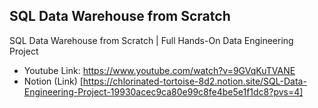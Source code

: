 ## SQL Data Warehouse from Scratch  
SQL Data Warehouse from Scratch | Full Hands-On Data Engineering Project


- Youtube Link: https://www.youtube.com/watch?v=9GVqKuTVANE
- Notion (Link) [https://chlorinated-tortoise-8d2.notion.site/SQL-Data-Engineering-Project-19930acec9ca80e99c8fe4be5e1f1dc8?pvs=4]